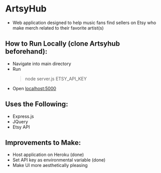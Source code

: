 # ArtsyHub
- Web application designed to help music fans find sellers on Etsy who make merch related to their favorite artist(s)

## How to Run Locally (clone Artsyhub beforehand):
- Navigate into main directory
- Run 
  >node server.js ETSY_API_KEY
- Open [localhost:5000](http://localhost:5000)

## Uses the Following:
- Express.js
- JQuery
- Etsy API

## Improvements to Make:
- Host application on Heroku (done)
- Set API key as environmental variable (done)
- Make UI more aesthetically pleasing
